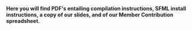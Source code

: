 **Here you will find PDF's entailing compilation instructions, SFML install instructions, a copy of our slides, and of our Member Contribution spreadsheet.**
